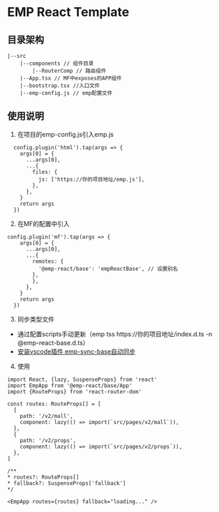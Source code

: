 # EMP React Template

## 目录架构

```
|--src
    |--components // 组件目录
        |--RouterComp // 路由组件
    |--App.tsx // MF中exposes的APP组件
    |--bootstrap.tsx //入口文件
    |--emp-config.js // emp配置文件
```

## 使用说明
1. 在项目的emp-config.js引入emp.js

```
  config.plugin('html').tap(args => {
    args[0] = {
      ...args[0],
      ...{
        files: {
          js: ['https://你的项目地址/emp.js'],
        },
      },
    }
    return args
  })
```

2. 在MF的配置中引入

```
config.plugin('mf').tap(args => {
    args[0] = {
      ...args[0],
      ...{
        remotes: {
          '@emp-react/base': 'empReactBase', // 设置别名
        },
        },
      },
    }
    return args
  })
```

3. 同步类型文件

+  通过配置scripts手动更新（emp tss https://你的项目地址/index.d.ts -n @emp-react-base.d.ts）
+ [安装vscode插件 emp-sync-base自动同步](https://marketplace.visualstudio.com/items?itemName=Benny.emp-sync-base)

4. 使用 
```
import React, {lazy, SuspenseProps} from 'react'
import EmpApp from '@emp-react/base/App'
import {RouteProps} from 'react-router-dom'

const routes: RouteProps[] = [
  {
    path: '/v2/mall',
    component: lazy(() => import(`src/pages/v2/mall`)),
  },
  {
    path: '/v2/props',
    component: lazy(() => import(`src/pages/v2/props`)),
  },
]

/**
* routes?: RouteProps[]
* fallback?: SuspenseProps['fallback']
*/

<EmpApp routes={routes} fallback="loading..." />

```
